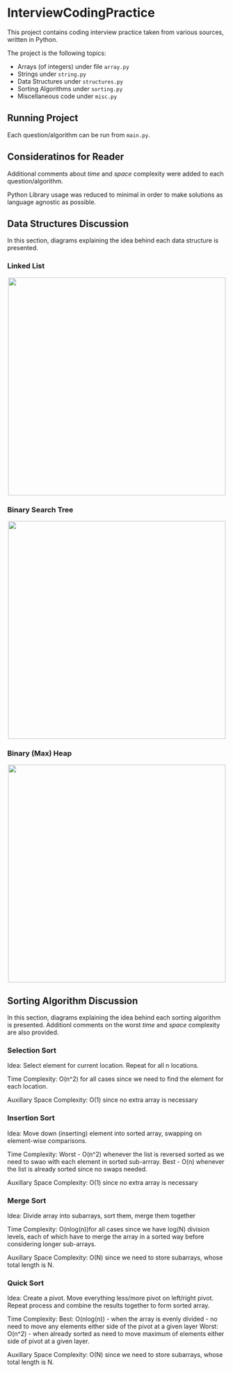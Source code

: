 # InterviewCodingPractice

This project contains coding interview practice taken from various sources,
written in Python.

The project is the following topics:

- Arrays (of integers) under file `array.py`
- Strings under `string.py`
- Data Structures under `structures.py`
- Sorting Algorithms under `sorting.py`
- Miscellaneous code under `misc.py`

## Running Project

Each question/algorithm can be run from `main.py`.

## Consideratinos for Reader

Additional comments about _time_ and _space_ complexity were added to
each question/algorithm.

Python Library usage was reduced to minimal in order to make solutions as
language agnostic as possible.

## Data Structures Discussion

In this section, diagrams explaining the idea behind each data structure is
presented.

### Linked List

<p align="center">
  <img src="https://user-images.githubusercontent.com/59763234/102012419-71bcb980-3d4a-11eb-93be-12503bda9c81.png"  width="500"/>
</p>

### Binary Search Tree
<p align="center">
  <img src="https://user-images.githubusercontent.com/59763234/102012422-75e8d700-3d4a-11eb-85bd-f3867ac95b62.png"  width="500"/>
</p>

### Binary (Max) Heap
<p align="center">
  <img src="https://user-images.githubusercontent.com/59763234/102012420-73867d00-3d4a-11eb-88c5-0068fafd8e80.png" width="500"/>
</p>

## Sorting Algorithm Discussion

In this section, diagrams explaining the idea behind each sorting algorithm
is presented. Additionl comments on the worst _time_ and _space_ complexity are
also provided.

### Selection Sort

Idea: Select element for current location. Repeat for all n locations.

Time Complexity: O(n^2) for all cases since we need to find the element for
each location.

Auxillary Space Complexity: O(1) since no extra array is necessary

### Insertion Sort

Idea: Move down (inserting) element into sorted array, swapping on element-wise
comparisons.

Time Complexity:
Worst - O(n^2) whenever the list is reversed sorted as we need
to swao with each element in sorted sub-arrray.
Best - O(n) whenever the list is already sorted since no swaps needed.

Auxillary Space Complexity: O(1) since no extra array is necessary

### Merge Sort

Idea: Divide array into subarrays, sort them, merge them together

Time Complexity: O(nlog(n))for all cases since we have log(N) division levels,
each of which have to merge the array in a sorted way before considering longer
sub-arrays.

Auxillary Space Complexity: O(N) since we need to store subarrays, whose total
length is N.

### Quick Sort

Idea: Create a pivot. Move everything less/more pivot on left/right pivot.
Repeat process and combine the results together to form sorted array.

Time Complexity:
Best: O(nlog(n)) - when the array is evenly divided - no need
to move any elements either side of the pivot at a given layer
Worst: O(n^2) - when already sorted as need to move maximum of elements either
side of pivot at a given layer.

Auxillary Space Complexity: O(N) since we need to store subarrays, whose total
length is N.
